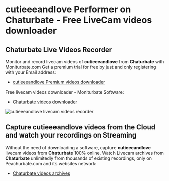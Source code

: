 # cutieeeandlove Performer on Chaturbate - Free LiveCam videos downloader

## Chaturbate Live Videos Recorder

Monitor and record livecam videos of **cutieeeandlove** from **Chaturbate** with Moniturbate.com
Get a premium trial for free by just and only registering with your Email address:
* [cutieeeandlove Premium videos downloader](https://moniturbate.com/request-demo-licence-key.html)

Free livecam videos downloader - Moniturbate Software:
* [Chaturbate videos downloader](https://moniturbate.com/moniturbate-download-software.html)

![cutieeeandlove livecam videos recorder](https://peachurnet.com/templates/moniturbate-software.png)


## Capture cutieeeandlove videos from the Cloud and watch your recordings on Streaming

Without the need of downloading a software, capture **cutieeeandlove** livecam videos from **Chaturbate** 100% online.
Watch Livecam archives from **Chaturbate** unlimitedly from thousands of existing recordings, only on Peachurbate.com and its websites network:
* [Chaturbate videos archives](https://peachurnet.com/)